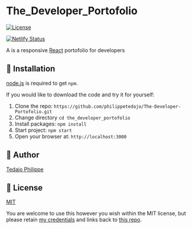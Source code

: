 # The_Developer_Portofolio

[![License](https://img.shields.io/badge/license-MIT-blue.svg?style=flat-square)](https://github.com/philippetedajo/The-Developer-Portofolio/blob/master/LICENSE)

<p>
  <a href="https://app.netlify.com/sites/philippetedajo/deploys" target="_blank">
    <img src="https://api.netlify.com/api/v1/badges/1963b488-7b78-48c9-9e2d-6fb5e47ab3af/deploy-status" alt="Netlify Status" />
  </a>
</p>

A is a responsive [React](http://facebook.github.io/react/index.html) portofolio for developers

## 🚀 Installation

[node.js](http://nodejs.org/download/) is required to get `npm`.

If you would like to download the code and try it for yourself:

1. Clone the repo: `https://github.com/philippetedajo/The-Developer-Portofolio.git`
2. Change directory `cd the_developer_portofolio`
3. Install packages: `npm install`
4. Start project: `npm start`
5. Open your browser at: `http://localhost:3000`

## 🐾 Author

[Tedajo Philippe](https://github.com/philippetedajo)

## 🌴 License

[MIT](https://github.com/philippetedajo/The-Developer-Portofolio/blob/master/LICENSE)

You are welcome to use this however you wish within the MIT license, but please retain [my credentials](https://philippetedajo.com) and links back to [this repo](https://github.com/philippetedajo/The-Developer-Portofolio).
